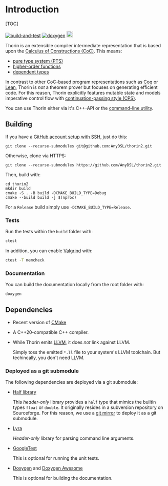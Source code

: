 # Introduction

[TOC]

[![build-and-test](https://github.com/AnyDSL/thorin2/actions/workflows/build-and-test.yml/badge.svg?branch=master)](https://github.com/AnyDSL/thorin2/actions/workflows/build-and-test.yml)
[![doxygen](https://github.com/AnyDSL/thorin2/actions/workflows/doxygen.yml/badge.svg?branch=master)](https://github.com/AnyDSL/thorin2/actions/workflows/doxygen.yml)
<a href="https://anydsl.github.io/thorin2/"><img src="https://anydsl.github.io/thorin2/doxygen.svg" alt="Doxygen" height="20"/></a>

Thorin is an extensible compiler intermediate representation that is based upon the [Calculus of Constructions (CoC)](https://en.wikipedia.org/wiki/Calculus_of_constructions).
This means:
* [pure type system (PTS)](https://en.wikipedia.org/wiki/Pure_type_system)
* [higher-order functions](https://en.wikipedia.org/wiki/Higher-order_function)
* [dependent types](https://en.wikipedia.org/wiki/Dependent_type)

In contrast to other CoC-based program representations such as [Coq](https://coq.inria.fr/) or [Lean](https://leanprover.github.io/), Thorin is *not* a theorem prover but focuses on generating efficient code.
For this reason, Thorin explicitly features mutable state and models imperative control flow with [continuation-passing style (CPS)](https://en.wikipedia.org/wiki/Continuation-passing_style).

You can use Thorin either via it's C++-API or the [command-line utility](cli.md).

## Building

If you have a [GitHub account setup with SSH](https://docs.github.com/en/authentication/connecting-to-github-with-ssh), just do this:
```
git clone --recurse-submodules git@github.com:AnyDSL/thorin2.git
```
Otherwise, clone via HTTPS:
```
git clone --recurse-submodules https://github.com/AnyDSL/thorin2.git
```
Then, build with:
```
cd thorin2
mkdir build
cmake -S . -B build -DCMAKE_BUILD_TYPE=Debug
cmake --build build -j $(nproc)
```
For a `Release` build simply use `-DCMAKE_BUILD_TYPE=Release`.

### Tests

Run the tests within the `build` folder with:
```sh
ctest
```
In addition, you can enable [Valgrind](https://valgrind.org/) with:
```sh
ctest -T memcheck
```

### Documentation

You can build the documentation locally from the root folder with:
```sh
doxygen
```

## Dependencies

* Recent version of [CMake](https://cmake.org/)
* A C++20-compatible C++ compiler.
* While Thorin emits [LLVM](https://llvm.org/), it does *not* link against LLVM.

    Simply toss the emitted `*.ll` file to your system's LLVM toolchain.
    But techincally, you don't need LLVM.

### Deployed as a git submodule

The following dependencies are deployed via a git submodule:

* [Half library](https://sourceforge.net/projects/half/)

    This *header-only* library provides a `half` type that mimics the builtin types `float` or `double`.
    It originally resides in a subversion repository on Sourceforge.
    For this reason, we use a [git mirror](https://github.com/AnyDSL/half) to deploy it as a git submodule.

* [Lyra](https://www.bfgroup.xyz/Lyra/)

    *Header-only* library for parsing command line arguments.

* [GoogleTest](https://github.com/google/googletest)

    This is optional for running the unit tests.

* [Doxygen](https://www.doxygen.nl/index.html) and [Doxygen Awesome](https://jothepro.github.io/doxygen-awesome-css/)

    This is optional for building the documentation.
